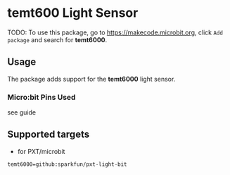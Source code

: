 # temt600 Light Sensor

TODO: To use this package, go to https://makecode.microbit.org, click ``Add package`` and search for **temt6000**.

## Usage

The package adds support for the **temt6000** light sensor.

	

### Micro:bit Pins Used 
see guide



## Supported targets

* for PXT/microbit

```package
temt6000=github:sparkfun/pxt-light-bit
```